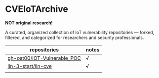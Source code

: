 # CVEIoTArchive
**NOT original research!**

A curated, organized collection of IoT vulnerability repositories — forked, filtered, and categorized for researchers and security professionals.



| **repositories**                                             | notes |
| ------------------------------------------------------------ | ----- |
| [gh-ost00/IOT-Vulnerable_POC](https://github.com/gh-ost00/IOT-Vulnerable_POC) | √     |
| [lin-3-start/lin-cve](https://github.com/lin-3-start/lin-cve) | √     |
|                                                              |       |

